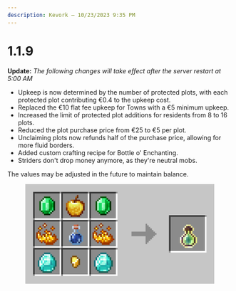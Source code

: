 ```yaml
---
description: Kevork — 10/23/2023 9:35 PM
---
```


# 1.1.9

**Update:** _The following changes will take effect after the server restart at 5:00 AM_

* Upkeep is now determined by the number of protected plots, with each protected plot contributing €0.4 to the upkeep cost.
* Replaced the €10 flat fee upkeep for Towns with a €5 minimum upkeep.
* Increased the limit of protected plot additions for residents from 8 to 16 plots.
* Reduced the plot purchase price from €25 to €5 per plot.
* Unclaiming plots now refunds half of the purchase price, allowing for more fluid borders.
* Added custom crafting recipe for Bottle o' Enchanting.
* Striders don't drop money anymore, as they're neutral mobs.

The values may be adjusted in the future to maintain balance.

<figure><img src="../../../.gitbook/assets/image (74).png" alt=""><figcaption></figcaption></figure>
